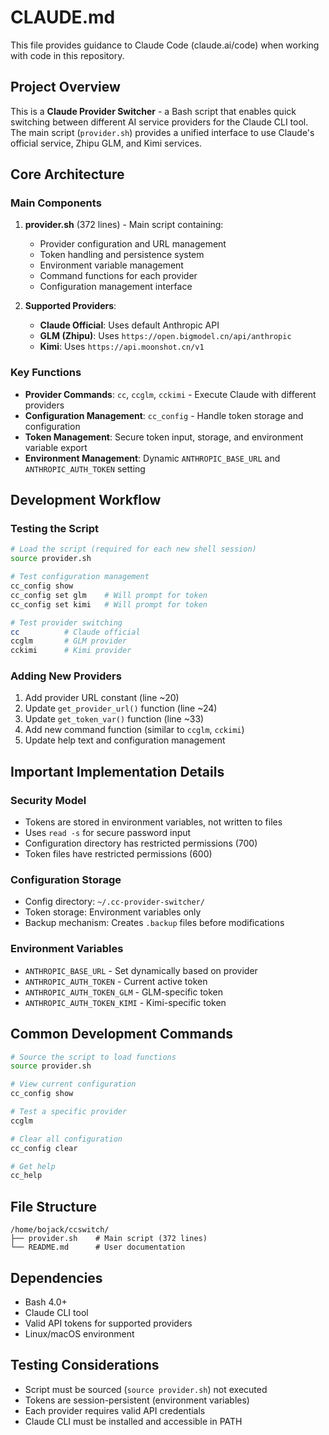 # CLAUDE.md

This file provides guidance to Claude Code (claude.ai/code) when working with code in this repository.

## Project Overview

This is a **Claude Provider Switcher** - a Bash script that enables quick switching between different AI service providers for the Claude CLI tool. The main script (`provider.sh`) provides a unified interface to use Claude's official service, Zhipu GLM, and Kimi services.

## Core Architecture

### Main Components

1. **provider.sh** (372 lines) - Main script containing:
   - Provider configuration and URL management
   - Token handling and persistence system
   - Environment variable management
   - Command functions for each provider
   - Configuration management interface

2. **Supported Providers**:
   - **Claude Official**: Uses default Anthropic API
   - **GLM (Zhipu)**: Uses `https://open.bigmodel.cn/api/anthropic`
   - **Kimi**: Uses `https://api.moonshot.cn/v1`

### Key Functions

- **Provider Commands**: `cc`, `ccglm`, `cckimi` - Execute Claude with different providers
- **Configuration Management**: `cc_config` - Handle token storage and configuration
- **Token Management**: Secure token input, storage, and environment variable export
- **Environment Management**: Dynamic `ANTHROPIC_BASE_URL` and `ANTHROPIC_AUTH_TOKEN` setting

## Development Workflow

### Testing the Script

```bash
# Load the script (required for each new shell session)
source provider.sh

# Test configuration management
cc_config show
cc_config set glm    # Will prompt for token
cc_config set kimi   # Will prompt for token

# Test provider switching
cc          # Claude official
ccglm       # GLM provider
cckimi      # Kimi provider
```

### Adding New Providers

1. Add provider URL constant (line ~20)
2. Update `get_provider_url()` function (line ~24)
3. Update `get_token_var()` function (line ~33)
4. Add new command function (similar to `ccglm`, `cckimi`)
5. Update help text and configuration management

## Important Implementation Details

### Security Model
- Tokens are stored in environment variables, not written to files
- Uses `read -s` for secure password input
- Configuration directory has restricted permissions (700)
- Token files have restricted permissions (600)

### Configuration Storage
- Config directory: `~/.cc-provider-switcher/`
- Token storage: Environment variables only
- Backup mechanism: Creates `.backup` files before modifications

### Environment Variables
- `ANTHROPIC_BASE_URL` - Set dynamically based on provider
- `ANTHROPIC_AUTH_TOKEN` - Current active token
- `ANTHROPIC_AUTH_TOKEN_GLM` - GLM-specific token
- `ANTHROPIC_AUTH_TOKEN_KIMI` - Kimi-specific token

## Common Development Commands

```bash
# Source the script to load functions
source provider.sh

# View current configuration
cc_config show

# Test a specific provider
ccglm

# Clear all configuration
cc_config clear

# Get help
cc_help
```

## File Structure

```
/home/bojack/ccswitch/
├── provider.sh    # Main script (372 lines)
└── README.md      # User documentation
```

## Dependencies

- Bash 4.0+
- Claude CLI tool
- Valid API tokens for supported providers
- Linux/macOS environment

## Testing Considerations

- Script must be sourced (`source provider.sh`) not executed
- Tokens are session-persistent (environment variables)
- Each provider requires valid API credentials
- Claude CLI must be installed and accessible in PATH